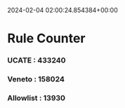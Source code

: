 2024-02-04 02:00:24.854384+00:00
# Rule Counter 
 ### UCATE : 433240

 ### Veneto : 158024

 ### Allowlist : 13930